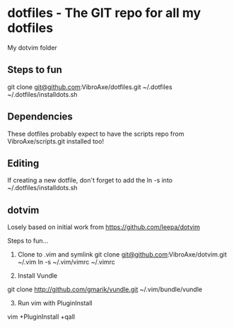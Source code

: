 # dotfiles - The GIT repo for all my dotfiles
My dotvim folder

## Steps to fun

git clone git@github.com:VibroAxe/dotfiles.git ~/.dotfiles
~/.dotfiles/installdots.sh

## Dependencies
These dotfiles probably expect to have the scripts repo from VibroAxe/scripts.git installed too!

## Editing
If creating a new dotfile, don't forget to add the ln -s into ~/.dotfiles/installdots.sh

## dotvim
Losely based on initial work from https://github.com/leepa/dotvim

Steps to fun...

1. Clone to .vim and symlink
 git clone git@github.com:VibroAxe/dotvim.git ~/.vim
 ln -s ~/.vim/vimrc ~/.vimrc

2. Install Vundle

git clone http://github.com/gmarik/vundle.git ~/.vim/bundle/vundle

3. Run vim with PluginInstall

vim +PluginInstall +qall

